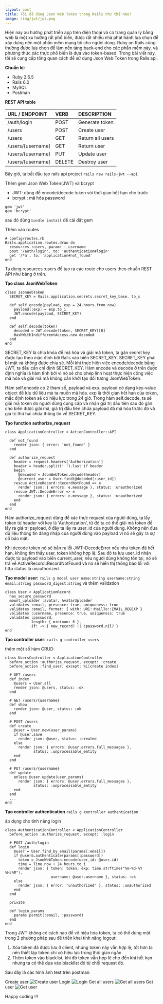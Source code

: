 ```yaml
---
layout: post
title: Tôi đã dùng Json Web Token trong Rails như thế nào?
image: /img/jwt/jwt.png
---
```


Hiện nay xu hướng phát triển app trên điện thoại và có trang quản lý bằng web là một xu hướng rất phổ biến, được rất nhiều nhà phát hành lựa chọn để xây dựng nên một phần mềm mang tới cho người dùng. Ruby on Rails cũng thường được lựa chọn để làm nền tảng back-end cho các phần mềm này, và phương thức xác thực phổ biến là dựa vào token-based.
Trong bài viết này, tôi sẽ cung cấp tổng quan cách để sử dụng Json Web Token trong Rails api.

**Chuẩn bị:**
- Ruby 2.6.5
- Rails 6.0
- MySQL
- Postman

**REST API table**

| URL / ENDPOINT | VERB | DESCRIPTION |
| :------ |:--- | :--- |
| /auth/login | POST | Generate token |
|/users | POST | Create user |     
|/users | GET | Return all users |
|/users/{username} | GET | Return user |      
|/users/{username} | PUT | Update user |      
|/users/{username} | DELETE | Destroy user | 

Bây giờ, ta bắt đầu tạo rails api project
`rails new rails-jwt --api`

Thêm gem Json Web Token(JWT) và bcrypt

- JWT: dùng để encode/decode token vói thời gian hết hạn cho trước
- bcrypt : mã hóa password

```
gem 'jwt'
gem 'bcrypt'
```

sau đó dùng `bundle install` để  cài đặt gem

Thêm vào routes

```
# config/routes.rb
Rails.application.routes.draw do
  resources :users, param: :_username
  post '/auth/login', to: 'authentication#login'
  get '/*a', to: 'application#not_found'
end
```
Ta dùng resources :users để tạo ra các route cho users theo chuẩn REST API như bảng ở trên.

**Tạo class JsonWebToken**

```
class JsonWebToken
  SECRET_KEY = Rails.application.secrets.secret_key_base. to_s

  def self.encode(payload, exp = 24.hours.from_now)
    payload[:exp] = exp.to_i
    JWT.encode(payload, SECRET_KEY)
  end

  def self.decode(token)
    decoded = JWT.decode(token, SECRET_KEY)[0]
    HashWithIndifferentAccess.new decoded
  end
end
```

SECRET_KEY là chìa khóa để mã hóa và giải mã token, ta gán secret key được tạo theo mặc định bởi Rails vào biến SECRET_KEY. SECRET_KEY phải bí mật và không được chia sẻ. Mỗi khi thực hiện việc encode/decode bằng JWT, ta đều cần chỉ định SECRET_KEY. Hàm encode và decode ở trên được định nghĩa là hàm tĩnh bởi vì nó sẽ cho phép linh hoạt thực hiện công việc mã hóa và giải mã mà không cần khởi tạo đối tượng JsonWebToken.

Hàm self.encode có 2 tham số, payload và exp. payload có dạng key-value object để lưu dữ liệu mà ta muốn mã hóa. exp là thời gian hết hạn của token, mặc định token sẽ có hiệu lực trong 24 giờ.
Trong hàm self.decode, ta sẽ giải mã token do người dùng cung cấp và nhận giá trị đầu tiên sau đó gán cho biến được giải mã, giá trị đầu tiên chứa payload đã mã hóa trước đó và giá trị thứ hai chứa thông tin về  SECRET_KEY.

**Tạo function authorize_request**

```
class ApplicationController < ActionController::API

  def not_found
    render json: { error: 'not_found' }
  end

  def authorize_request
    header = request.headers['Authorization']
    header = header.split(' ').last if header
    begin
      @decoded = JsonWebToken.decode(header)
      @current_user = User.find(@decoded[:user_id])
    rescue ActiveRecord::RecordNotFound => e
      render json: { errors: e.message }, status: :unauthorized
    rescue JWT::DecodeError => e
      render json: { errors: e.message }, status: :unauthorized
    end
  end
end
```

Hàm authorize_request dùng để xác thực request của người dùng, ta lấy token từ header với key là 'Authorization', từ đó ta có thể giải mã token để lấy ra giá trị payload, ở đây ta lấy ra user_id của người dùng. Không nên đưa dữ liệu thông tin đăng nhập của người dùng vào payload vì nó sẽ gây ra sự cố bảo mật.

Khi decode token nó sẽ bắn ra lỗi JWT::DecodeError nếu như token đã hết hạn, không tìm thấy user, token không hợp lệ. Sau đó ta lưu user_id nhận được từ payload vào biến current_user, nếu người dùng không tồn tại, nó sẽ trả về ActiveRecord::RecordNotFound và nó sẽ hiển thị thông báo lỗi với http status là unauthorized.

**Tạo model user:**
`rails g model user name:string username:string email:string password_digest:string`
và thêm validation

```
class User < ApplicationRecord
  has_secure_password
  mount_uploader :avatar, AvatarUploader
  validates :email, presence: true, uniqueness: true
  validates :email, format: { with: URI::MailTo::EMAIL_REGEXP }
  validates :username, presence: true, uniqueness: true
  validates :password,
            length: { minimum: 6 },
            if: -> { new_record? || !password.nil? }
end
```
**Tạo controller user:**
`rails g controller users`

thêm một số hàm CRUD:

```
class UsersController < ApplicationController
  before_action :authorize_request, except: :create
  before_action :find_user, except: %i[create index]

  # GET /users
  def index
    @users = User.all
    render json: @users, status: :ok
  end

  # GET /users/{username}
  def show
    render json: @user, status: :ok
  end

  # POST /users
  def create
    @user = User.new(user_params)
    if @user.save
      render json: @user, status: :created
    else
      render json: { errors: @user.errors.full_messages },
             status: :unprocessable_entity
    end
  end

  # PUT /users/{username}
  def update
    unless @user.update(user_params)
      render json: { errors: @user.errors.full_messages },
             status: :unprocessable_entity
    end
  end
  ...
end
```

**Tạo controller authentication**
`rails g controller authentication`

áp dụng cho tính năng login

```
class AuthenticationController < ApplicationController
  before_action :authorize_request, except: :login

  # POST /auth/login
  def login
    @user = User.find_by_email(params[:email])
    if @user&.authenticate(params[:password])
      token = JsonWebToken.encode(user_id: @user.id)
      time = Time.now + 24.hours.to_i
      render json: { token: token, exp: time.strftime("%m-%d-%Y %H:%M"),
                     username: @user.username }, status: :ok
    else
      render json: { error: 'unauthorized' }, status: :unauthorized
    end
  end

  private

  def login_params
    params.permit(:email, :password)
  end
end
```

Trong JWT không có cách nào để vô hiệu hóa token, ta có thể  dùng một trong 2 phương pháp sau để triển khai tính năng logout:
1. Xóa token đã được lưu ở client, nhưng token này vẫn hợp lệ, tốt hơn ta nên thiết lập token chỉ có hiệu lực trong thời gian ngắn.
2. Thêm token vào blacklist, khi đó token vẫn hợp lệ cho đến khi hết hạn nhưng ta có thể dựa vào blacklist đó từ chối request đó.

Sau đây là các hình ảnh test trên postman:

Create user
![Create user](/img/jwt/create_user.png)
Login
![Login](/img/jwt/login.png)
Get all users
![Get all users](/img/jwt/get_all_users.png)
Get user
![Get user](/img/jwt/get_user.png)

Happy coding !!!

